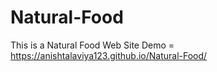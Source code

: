 # Natural-Food
This is a Natural Food Web Site
Demo = https://anishtalaviya123.github.io/Natural-Food/
